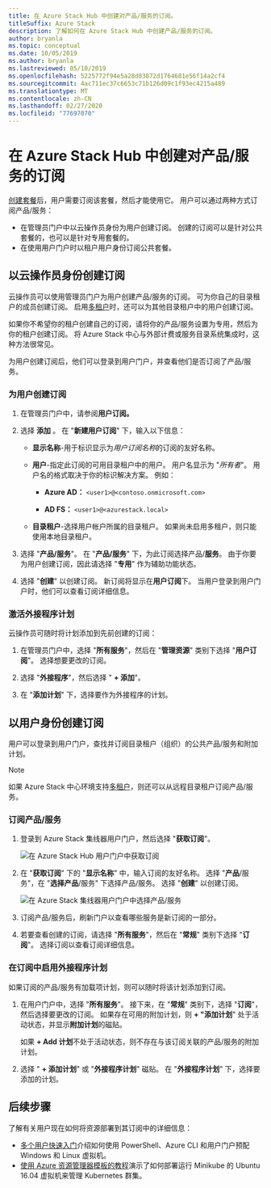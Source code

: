 ```yaml
---
title: 在 Azure Stack Hub 中创建对产品/服务的订阅。
titleSuffix: Azure Stack
description: 了解如何在 Azure Stack Hub 中创建产品/服务的订阅。
author: bryanla
ms.topic: conceptual
ms.date: 10/05/2019
ms.author: bryanla
ms.lastreviewed: 05/10/2019
ms.openlocfilehash: 5225772f94e5a28d03872d1764681e56f14a2cf4
ms.sourcegitcommit: 4ac711ec37c6653c71b126d09c1f93ec4215a489
ms.translationtype: MT
ms.contentlocale: zh-CN
ms.lasthandoff: 02/27/2020
ms.locfileid: "77697070"
---
```

# <a name="create-subscriptions-to-offers-in-azure-stack-hub"></a>在 Azure Stack Hub 中创建对产品/服务的订阅

[创建套餐](azure-stack-create-offer.md)后，用户需要订阅该套餐，然后才能使用它。 用户可以通过两种方式订阅产品/服务：

- 在管理员门户中以云操作员身份为用户创建订阅。 创建的订阅可以是针对公共套餐的，也可以是针对专用套餐的。
- 在使用用户门户时以租户用户身份订阅公共套餐。  

## <a name="create-a-subscription-as-a-cloud-operator"></a>以云操作员身份创建订阅

云操作员可以使用管理员门户为用户创建产品/服务的订阅。 可为你自己的目录租户的成员创建订阅。 启用[多租户](azure-stack-enable-multitenancy.md)时，还可以为其他目录租户中的用户创建订阅。

如果你不希望你的租户创建自己的订阅，请将你的产品/服务设置为专用，然后为你的租户创建订阅。 将 Azure Stack 中心与外部计费或服务目录系统集成时，这种方法很常见。

为用户创建订阅后，他们可以登录到用户门户，并查看他们是否订阅了产品/服务。  

### <a name="to-create-a-subscription-for-a-user"></a>为用户创建订阅

1. 在管理员门户中，请参阅**用户订阅。**
2. 选择 **添加** 。 在 "**新建用户订阅**" 下，输入以下信息：  

   - **显示名称**-用于标识显示为*用户订阅名称*的订阅的友好名称。
   - **用户**-指定此订阅的可用目录租户中的用户。 用户名显示为 "*所有者*"。  用户名的格式取决于你的标识解决方案。 例如：

     - **Azure AD：** `<user1>@<contoso.onmicrosoft.com>`

     - **AD FS：** `<user1>@<azurestack.local>`

   - **目录租户**-选择用户帐户所属的目录租户。 如果尚未启用多租户，则只能使用本地目录租户。

3. 选择 "**产品/服务**"。 在 "**产品/服务**" 下，为此订阅选择产品/**服务**。 由于你要为用户创建订阅，因此请选择 "**专用**" 作为辅助功能状态。

4. 选择 "**创建**" 以创建订阅。 新订阅将显示在**用户订阅**下。 当用户登录到用户门户时，他们可以查看订阅详细信息。

### <a name="to-make-an-add-on-plan-available"></a>激活外接程序计划

云操作员可随时将计划添加到先前创建的订阅：

1. 在管理员门户中，选择 "**所有服务**"，然后在 "**管理资源**" 类别下选择 "**用户订阅**"。 选择想要更改的订阅。

2. 选择 "**外接程序**"，然后选择 " **+ 添加**"。  

3. 在 "**添加计划**" 下，选择要作为外接程序的计划。

## <a name="create-a-subscription-as-a-user"></a>以用户身份创建订阅

用户可以登录到用户门户，查找并订阅目录租户（组织）的公共产品/服务和附加计划。

>[!NOTE]
>如果 Azure Stack 中心环境支持[多租户](azure-stack-enable-multitenancy.md)，则还可以从远程目录租户订阅产品/服务。

### <a name="to-subscribe-to-an-offer"></a>订阅产品/服务

1. 登录到 Azure Stack 集线器用户门户，然后选择 "**获取订阅**"。

   ![在 Azure Stack Hub 用户门户中获取订阅](media/azure-stack-subscribe-plan-provision-vm/image01.png)
  
2. 在 "**获取订阅**" 下的 "**显示名称**" 中，输入订阅的友好名称。 选择 "**产品**/服务"，在 "**选择产品**/服务" 下选择产品/服务。 选择 "**创建**" 以创建订阅。

   ![在 Azure Stack 集线器用户门户中选择产品/服务](media/azure-stack-subscribe-plan-provision-vm/image02.png)
  
3. 订阅产品/服务后，刷新门户以查看哪些服务是新订阅的一部分。

4. 若要查看创建的订阅，请选择 "**所有服务**"，然后在 "**常规**" 类别下选择 "**订阅**"。 选择订阅以查看订阅详细信息。  

### <a name="to-enable-an-add-on-plan-in-your-subscription"></a>在订阅中启用外接程序计划

如果订阅的产品/服务有加载项计划，则可以随时将该计划添加到订阅。  

1. 在用户门户中，选择 "**所有服务**"。 接下来，在 "**常规**" 类别下，选择 "**订阅**"，然后选择要更改的订阅。 如果存在可用的附加计划，则 **+ "添加计划**" 处于活动状态，并显示**附加计划**的磁贴。

   如果 **+ Add 计划**不处于活动状态，则不存在与该订阅关联的产品/服务的附加计划。

1. 选择 " **+ 添加计划**" 或 "**外接程序计划**" 磁贴。 在 "**外接程序计划**" 下，选择要添加的计划。

## <a name="next-steps"></a>后续步骤

了解有关用户现在如何将资源部署到其订阅中的详细信息：

- [多个用户快速入门](../user/azure-stack-quick-windows-portal.md)介绍如何使用 PowerShell、Azure CLI 和用户门户预配 Windows 和 Linux 虚拟机。
- [使用 Azure 资源管理器模板的教程](../user/azure-stack-create-vm-template.md)演示了如何部署运行 Minikube 的 Ubuntu 16.04 虚拟机来管理 Kubernetes 群集。
